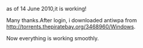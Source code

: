 as of 14 June 2010,it is working!  
  
Many thanks.After login, i downloaded antiwpa from http://torrents.thepiratebay.org/3468960/Windows.  
  
Now everything is working smoothly.